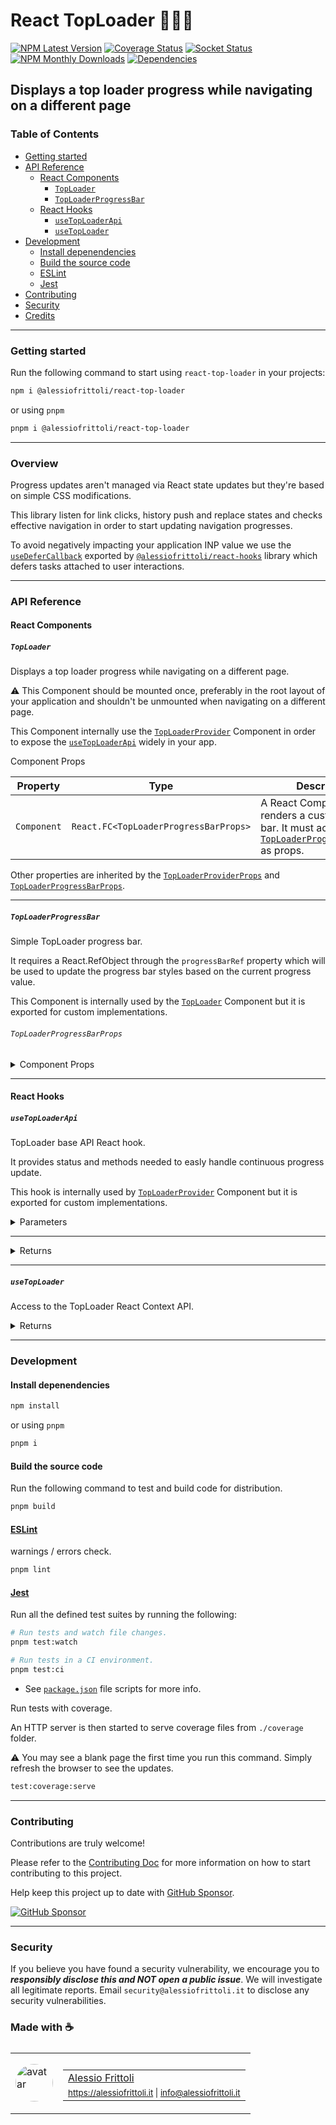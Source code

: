 # React TopLoader 🏋🏼‍♂️

[![NPM Latest Version][version-badge]][npm-url] [![Coverage Status][coverage-badge]][coverage-url] [![Socket Status][socket-badge]][socket-url] [![NPM Monthly Downloads][downloads-badge]][npm-url] [![Dependencies][deps-badge]][deps-url]

[version-badge]: https://img.shields.io/npm/v/%40alessiofrittoli%2Freact-top-loader
[npm-url]: https://npmjs.org/package/%40alessiofrittoli%2Freact-top-loader
[coverage-badge]: https://coveralls.io/repos/github/alessiofrittoli/react-top-loader/badge.svg
[coverage-url]: https://coveralls.io/github/alessiofrittoli/react-top-loader
[socket-badge]: https://socket.dev/api/badge/npm/package/@alessiofrittoli/react-top-loader
[socket-url]: https://socket.dev/npm/package/@alessiofrittoli/react-top-loader/overview
[downloads-badge]: https://img.shields.io/npm/dm/%40alessiofrittoli%2Freact-top-loader.svg
[deps-badge]: https://img.shields.io/librariesio/release/npm/%40alessiofrittoli%2Freact-top-loader
[deps-url]: https://libraries.io/npm/%40alessiofrittoli%2Freact-top-loader
[sponsor-badge]: https://img.shields.io/static/v1?label=Fund%20this%20package&message=%E2%9D%A4&logo=GitHub&color=%23DB61A2
[sponsor-url]: https://github.com/sponsors/alessiofrittoli

## Displays a top loader progress while navigating on a different page

### Table of Contents

- [Getting started](#getting-started)
- [API Reference](#api-reference)
  - [React Components](#react-components)
    - [`TopLoader`](#toploader)
    - [`TopLoaderProgressBar`](#toploaderprogressbar)
  - [React Hooks](#react-hooks)
    - [`useTopLoaderApi`](#usetoploaderapi)
    - [`useTopLoader`](#usetoploader)
- [Development](#development)
  - [Install depenendencies](#install-depenendencies)
  - [Build the source code](#build-the-source-code)
  - [ESLint](#eslint)
  - [Jest](#jest)
- [Contributing](#contributing)
- [Security](#security)
- [Credits](#made-with-)

---

### Getting started

Run the following command to start using `react-top-loader` in your projects:

```bash
npm i @alessiofrittoli/react-top-loader
```

or using `pnpm`

```bash
pnpm i @alessiofrittoli/react-top-loader
```

---

### Overview

Progress updates aren't managed via React state updates but they're based on simple CSS modifications.

This library listen for link clicks, history push and replace states and checks effective navigation in order to start updating navigation progresses.

To avoid negatively impacting your application INP value we use the [`useDeferCallback`](https://npmjs.com/package/@alessiofrittoli/react-hooks#usedefercallback) exported by [`@alessiofrittoli/react-hooks`](https://npmjs.com/package/@alessiofrittoli/react-hooks) library which defers tasks attached to user interactions.

---

### API Reference

#### React Components

##### `TopLoader`

Displays a top loader progress while navigating on a different page.

⚠️ This Component should be mounted once, preferably in the root layout of your application and shouldn't be unmounted when navigating on a different page.

This Component internally use the [`TopLoaderProvider`](#toploaderprovider) Component in order to expose the [`useTopLoaderApi`](#usetoploaderapi) widely in your app.

<summary style="cursor:pointer">Component Props</summary>

| Property    | Type                                  | Description                                                                                                                                |
| ----------- | ------------------------------------- | ------------------------------------------------------------------------------------------------------------------------------------------ |
| `Component` | `React.FC<TopLoaderProgressBarProps>` | A React Component which renders a custom progress bar. It must accepts [`TopLoaderProgressBarProps`](#toploaderprogressbarprops) as props. |

Other properties are inherited by the [`TopLoaderProviderProps`](#toploaderproviderprops) and [`TopLoaderProgressBarProps`](#toploaderprogressbarprops).

</details>

---

##### `TopLoaderProgressBar`

Simple TopLoader progress bar.

It requires a React.RefObject through the `progressBarRef` property which will be used to update the progress bar styles based on the current progress value.

This Component is internally used by the [`TopLoader`](#toploader) Component but it is exported for custom implementations.

###### `TopLoaderProgressBarProps`

<details>

<summary style="cursor:pointer">Component Props</summary>

| Property         | Type                                    | Description                                                                                                                     |
| ---------------- | --------------------------------------- | ------------------------------------------------------------------------------------------------------------------------------- |
| `progressBarRef` | `React.RefObject<HTMLDivElement\|null>` | The `React.RefObject` attached to the `HTMLDivElement` which is then used to update styles based on the current progress value. |

Other properties are inherited by the `React.ComponentProps<'div'>` type and not documented here.

</details>

---

#### React Hooks

##### `useTopLoaderApi`

TopLoader base API React hook.

It provides status and methods needed to easly handle continuous progress update.

This hook is internally used by [`TopLoaderProvider`](#toploaderprovider) Component but it is exported for custom implementations.

<details>

<summary style="cursor:pointer">Parameters</summary>

| Parameter         | Type                     | Default | Description                                                    |
| ----------------- | ------------------------ | ------- | -------------------------------------------------------------- |
| `options`         | `UseTopLoaderApiOptions` | `{}`    | An object defining custom options.                             |
| `options.onStart` | `OnStartHandler`         | -       | A custom callback executed when the `start` method is called.  |
| `options.onTick`  | `OnTickHandler`          | -       | A custom callback executed when the progress value is updated. |
| `options.onStop`  | `OnStopHandler`          | -       | A custom callback executed when the `stop` method is called.   |

</details>

---

<details>

<summary style="cursor:pointer">Returns</summary>

Type: `UseTopLoaderApi`

An object defining progress status and methods.

- playing: `React.RefObject<boolean>` - A React.RefObject indicating whether the work is currently playing or not.
- progress: `React.RefObject<number>` - A React.RefObject indicating the current progress value.
- start: `() => void` - Start the TopLoader work.
- tick: `( amount?: number ) => boolean` - Tick TopLoader progress.
- stop: `() => void` - Set progress to `100` and stop the TopLoader work.

</details>

---

##### `useTopLoader`

Access to the TopLoader React Context API.

<details>

<summary style="cursor:pointer">Returns</summary>

Type: `UseTopLoaderApi`

This hooks returns the [`useTopLoaderApi`](#usetoploaderapi) result exposed through the [`TopLoaderContext`](#toploadercontext).

</details>

---

### Development

#### Install depenendencies

```bash
npm install
```

or using `pnpm`

```bash
pnpm i
```

#### Build the source code

Run the following command to test and build code for distribution.

```bash
pnpm build
```

#### [ESLint](https://www.npmjs.com/package/eslint)

warnings / errors check.

```bash
pnpm lint
```

#### [Jest](https://npmjs.com/package/jest)

Run all the defined test suites by running the following:

```bash
# Run tests and watch file changes.
pnpm test:watch

# Run tests in a CI environment.
pnpm test:ci
```

- See [`package.json`](./package.json) file scripts for more info.

Run tests with coverage.

An HTTP server is then started to serve coverage files from `./coverage` folder.

⚠️ You may see a blank page the first time you run this command. Simply refresh the browser to see the updates.

```bash
test:coverage:serve
```

---

### Contributing

Contributions are truly welcome!

Please refer to the [Contributing Doc](./CONTRIBUTING.md) for more information on how to start contributing to this project.

Help keep this project up to date with [GitHub Sponsor][sponsor-url].

[![GitHub Sponsor][sponsor-badge]][sponsor-url]

---

### Security

If you believe you have found a security vulnerability, we encourage you to **_responsibly disclose this and NOT open a public issue_**. We will investigate all legitimate reports. Email `security@alessiofrittoli.it` to disclose any security vulnerabilities.

### Made with ☕

<table style='display:flex;gap:20px;'>
  <tbody>
    <tr>
      <td>
        <img alt="avatar" src='https://avatars.githubusercontent.com/u/35973186' style='width:60px;border-radius:50%;object-fit:contain;'>
      </td>
      <td>
        <table style='display:flex;gap:2px;flex-direction:column;'>
          <tbody>
              <tr>
                <td>
                  <a href='https://github.com/alessiofrittoli' target='_blank' rel='noopener'>Alessio Frittoli</a>
                </td>
              </tr>
              <tr>
                <td>
                  <small>
                    <a href='https://alessiofrittoli.it' target='_blank' rel='noopener'>https://alessiofrittoli.it</a> |
                    <a href='mailto:info@alessiofrittoli.it' target='_blank' rel='noopener'>info@alessiofrittoli.it</a>
                  </small>
                </td>
              </tr>
          </tbody>
        </table>
      </td>
    </tr>
  </tbody>
</table>
